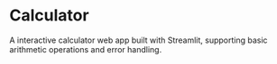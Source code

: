 # Calculator
A  interactive calculator web app built with Streamlit, supporting basic arithmetic operations and error handling.
